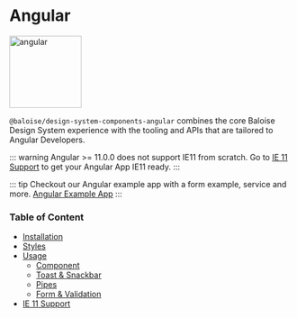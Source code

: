 # Angular

<img style="width: 128px;" src="https://angular.io/assets/images/logos/angular/angular.svg" data-origin="https://angular.io/assets/images/logos/angular/angular.svg" alt="angular">

`@baloise/design-system-components-angular` combines the core Baloise Design System experience with the tooling and APIs that are tailored to Angular Developers.

::: warning
Angular >= 11.0.0 does not support IE11 from scratch. Go to [IE 11 Support](./ie11.html) to get your Angular App IE11 ready.
:::

::: tip
Checkout our Angular example app with a form example, service and more. [Angular Example App](https://github.com/baloise/design-system/tree/master/examples/angular)
:::

### Table of Content

- [Installation](./installation.html)
- [Styles](./styles.html)
- [Usage](./usage.html)
  - [Component](./usage.html#component)
  - [Toast & Snackbar](./usage.html#toast-snackbar)
  - [Pipes](./usage.html#pipes)
  - [Form & Validation](./usage.html#form-validation)
- [IE 11 Support](./ie11.html)
